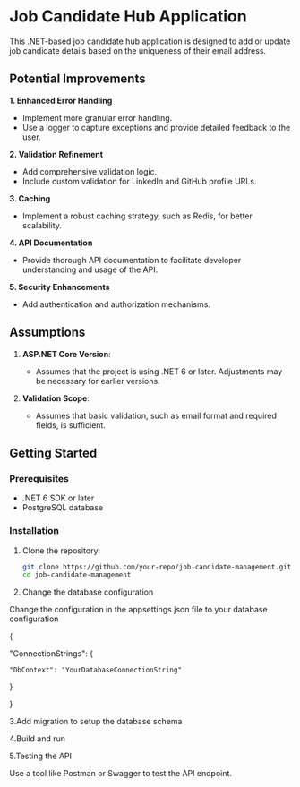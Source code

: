 # Job Candidate Hub Application

This .NET-based job candidate hub application is designed to add or update job candidate details based on the uniqueness of their email address.

## Potential Improvements

**1. Enhanced Error Handling**
   - Implement more granular error handling.
   - Use a logger to capture exceptions and provide detailed feedback to the user.

**2. Validation Refinement**
   - Add comprehensive validation logic.
   - Include custom validation for LinkedIn and GitHub profile URLs.

**3. Caching**
   - Implement a robust caching strategy, such as Redis, for better scalability.

**4. API Documentation**
   - Provide thorough API documentation to facilitate developer understanding and usage of the API.

**5. Security Enhancements**
   - Add authentication and authorization mechanisms.

## Assumptions

1. **ASP.NET Core Version**:
   - Assumes that the project is using .NET 6 or later. Adjustments may be necessary for earlier versions.

2. **Validation Scope**:
   - Assumes that basic validation, such as email format and required fields, is sufficient.

## Getting Started

### Prerequisites

- .NET 6 SDK or later
- PostgreSQL database

### Installation

1. Clone the repository:

   ```bash
   git clone https://github.com/your-repo/job-candidate-management.git
   cd job-candidate-management

2. Change the database configuration

Change the configuration in the appsettings.json file to your database configuration
   
{

  "ConnectionStrings": {
  
    "DbContext": "YourDatabaseConnectionString"
    
  }
  
}

3.Add migration to setup the database schema

4.Build and run

5.Testing the API

Use a tool like Postman or Swagger to test the API endpoint.

